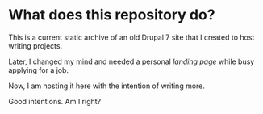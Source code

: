 # What does this repository do?

This is a current static archive of an old Drupal 7 site that I created to host writing projects. 

Later, I changed my mind and needed a personal *landing page* while busy applying for a job.

Now, I am hosting it here with the intention of writing more.

Good intentions. Am I right?